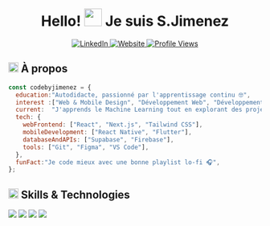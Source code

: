 <div align="center">

  <h1>Hello! <img src="https://media.giphy.com/media/hvRJCLFzcasrR4ia7z/giphy.gif" width="35px" height="35px"> Je suis S.Jimenez</h1>
  
  <a href="https://www.linkedin.com/in/jimenezstephane">
    <img src="https://img.shields.io/badge/LinkedIn-%230A66C2.svg?style=for-the-badge&logo=linkedin&logoColor=white" alt="LinkedIn">
  </a>
  <a href="https://medium.com/@codebyjimenez">
    <img src="https://img.shields.io/badge/Website-%23171717.svg?style=for-the-badge&logo=google-chrome&logoColor=white" alt="Website">
  </a>
  <a href="https://github.com/codebyjimenez">
    <img src="https://komarev.com/ghpvc/?username=lohitkolluri&style=for-the-badge&color=brightgreen" alt="Profile Views">
  </a>  
</div>

<h2 align="left">
  <img src="https://media2.giphy.com/media/QssGEmpkyEOhBCb7e1/giphy.gif?cid=ecf05e47a0n3gi1bfqntqmob8g9aid1oyj2wr3ds3mg700bl&rid=giphy.gif" width="20px" height="20px"> 
  À propos
</h2>

```js
const codebyjimenez = {
  education:"Autodidacte, passionné par l'apprentissage continu 🤓",
  interest :["Web & Mobile Design", "Développement Web", "Développement Mobile", "SaaS", "IA"],
  current:  "J'apprends le Machine Learning tout en explorant des projets captivants 🚀",
  tech: {
    webFrontend: ["React", "Next.js", "Tailwind CSS"],
    mobileDevelopment: ["React Native", "Flutter"],
    databaseAndAPIs: ["Supabase", "Firebase"],
    tools: ["Git", "Figma", "VS Code"],
  },
  funFact:"Je code mieux avec une bonne playlist lo-fi 🎧",
};
```

<h2 align="left">
  <img src="https://media2.giphy.com/media/QssGEmpkyEOhBCb7e1/giphy.gif?cid=ecf05e47a0n3gi1bfqntqmob8g9aid1oyj2wr3ds3mg700bl&rid=giphy.gif" width="20px" height="20px">
  Skills & Technologies
</h2>

<div align="left">
  <img src="https://skillicons.dev/icons?i=js,html,css" />
  <img src="https://skillicons.dev/icons?i=react,next,tailwind" />
  <img src="https://skillicons.dev/icons?i=github" />
  <img src="https://skillicons.dev/icons?i=postgresql,mysql,firebase,supabase" />
</div>
